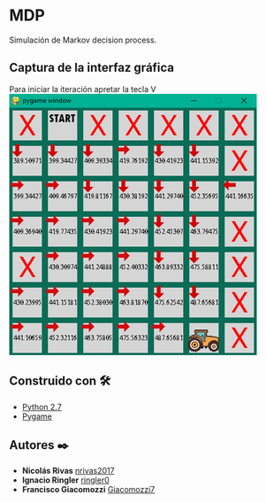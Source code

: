 # MDP
Simulación de Markov decision process.

## Captura de la interfaz gráfica
Para iniciar la iteración apretar la tecla V
![Captura](images/interfaz.png)
## Construido con 🛠️

* [Python 2.7](https://www.python.org/downloads/release/python-2718/)
* [Pygame](https://www.pygame.org/)

## Autores ✒️

* **Nicolás Rivas** [nrivas2017](https://github.com/nrivas2017)
* **Ignacio Ringler** [ringler0](https://github.com/ringler0)
* **Francisco Giacomozzi** [Giacomozzi7](https://github.com/Giacomozzi7)
